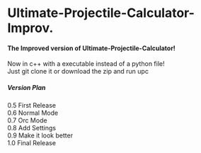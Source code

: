 # Ultimate-Projectile-Calculator-Improv.
<h4>The Improved version of Ultimate-Projectile-Calculator!</h4>

Now in c++ with a executable instead of a python file!<br>
Just git clone it or download the zip and run upc<br>

<h5>Version Plan</h5>
0.5 First Release<br>
0.6 Normal Mode <br>
0.7 Orc Mode <br>
0.8 Add Settings <br>
0.9 Make it look better<br>
1.0 Final Release<br>
